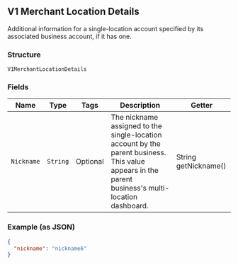 ## V1 Merchant Location Details

Additional information for a single-location account specified by its associated business account, if it has one.

### Structure

`V1MerchantLocationDetails`

### Fields

| Name | Type | Tags | Description | Getter |
|  --- | --- | --- | --- | --- |
| `Nickname` | `String` | Optional | The nickname assigned to the single-location account by the parent business. This value appears in the parent business's multi-location dashboard. | String getNickname() |

### Example (as JSON)

```json
{
  "nickname": "nickname6"
}
```

